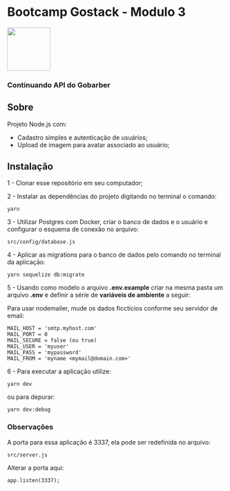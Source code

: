 # Bootcamp Gostack - Modulo 3
<img height="100px" src="https://repository-images.githubusercontent.com/240039692/27973e80-4dee-11ea-89d7-880bb9842074">

### Continuando API do Gobarber

## **Sobre**
Projeto Node.js com:
- Cadastro simples e autenticação de usuários;
- Upload de imagem para avatar associado ao usuário; 

## **Instalação** 
1 - Clonar esse repositório em seu computador;

2 - Instalar as dependências do projeto digitando no terminal o comando:

    yarn
    
3 - Utilizar Postgres com Docker, criar o banco de dados e o usuário e configurar o esquema de conexão no arquivo:

    src/config/database.js
    
4 - Aplicar as migrations para o banco de dados pelo comando no terminal da aplicação:

    yarn sequelize db:migrate
    
5 - Usando como modelo o arquivo **.env.example** criar na mesma pasta um arquivo **.env** e definir a série de **variáveis de ambiente** a seguir:

 Para usar nodemailer, mude os dados ficctícios conforme seu servidor de email:
 
    MAIL_HOST = 'smtp.myhost.com'
    MAIL_PORT = 0
    MAIL_SECURE = false (ou true)
    MAIL_USER = 'myuser'
    MAIL_PASS = 'mypassword'
    MAIL_FROM = 'myname <mymail@domain.com>'

6 - Para executar a aplicação utilize:

    yarn dev

  ou para depurar:

    yarn dev:debug
  
### Observações
A porta para essa aplicação é 3337, ela pode ser redefinida no arquivo:

    src/server.js

  Alterar a porta aqui:

    app.listen(3337);
